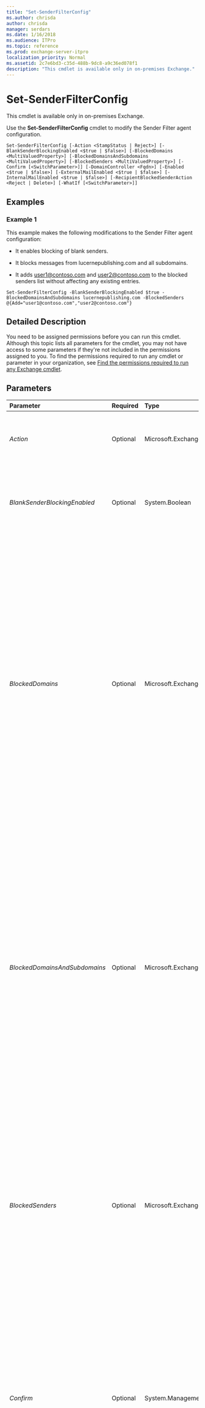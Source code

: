 ```yaml
---
title: "Set-SenderFilterConfig"
ms.author: chrisda
author: chrisda
manager: serdars
ms.date: 1/16/2018
ms.audience: ITPro
ms.topic: reference
ms.prod: exchange-server-itpro
localization_priority: Normal
ms.assetid: 2c7e6bd3-c35d-488b-9dc8-a9c36ed078f1
description: "This cmdlet is available only in on-premises Exchange."
---
```


# Set-SenderFilterConfig

This cmdlet is available only in on-premises Exchange. 
  
Use the **Set-SenderFilterConfig** cmdlet to modify the Sender Filter agent configuration.
  
```
Set-SenderFilterConfig [-Action <StampStatus | Reject>] [-BlankSenderBlockingEnabled <$true | $false>] [-BlockedDomains <MultiValuedProperty>] [-BlockedDomainsAndSubdomains <MultiValuedProperty>] [-BlockedSenders <MultiValuedProperty>] [-Confirm [<SwitchParameter>]] [-DomainController <Fqdn>] [-Enabled <$true | $false>] [-ExternalMailEnabled <$true | $false>] [-InternalMailEnabled <$true | $false>] [-RecipientBlockedSenderAction <Reject | Delete>] [-WhatIf [<SwitchParameter>]]

```

## Examples
<a name="Examples"> </a>

### Example 1

This example makes the following modifications to the Sender Filter agent configuration:
  
- It enables blocking of blank senders.
    
- It blocks messages from lucernepublishing.com and all subdomains.
    
- It adds user1@contoso.com and user2@contoso.com to the blocked senders list without affecting any existing entries.
    
```
Set-SenderFilterConfig -BlankSenderBlockingEnabled $true -BlockedDomainsAndSubdomains lucernepublishing.com -BlockedSenders @{Add="user1@contoso.com","user2@contoso.com"}
```

## Detailed Description
<a name="DetailedDescription"> </a>

You need to be assigned permissions before you can run this cmdlet. Although this topic lists all parameters for the cmdlet, you may not have access to some parameters if they're not included in the permissions assigned to you. To find the permissions required to run any cmdlet or parameter in your organization, see [Find the permissions required to run any Exchange cmdlet](https://technet.microsoft.com/library/mt432940.aspx).
  
## Parameters
<a name="DetailedDescription"> </a>

|**Parameter**|**Required**|**Type**|**Description**|
|:-----|:-----|:-----|:-----|
| _Action_ <br/> |Optional  <br/> |Microsoft.Exchange.Data.Directory.SystemConfiguration.BlockedSenderAction  <br/> |The _Action_ parameter specifies the action that the Sender Filter agent takes on messages from blocked senders or domains. Valid input for this parameter is `StampStatus` or `Reject`. The default value is  `Reject`.  <br/> |
| _BlankSenderBlockingEnabled_ <br/> |Optional  <br/> |System.Boolean  <br/> |The _BlankSenderBlockingEnabled_ parameter blocks or allows messages that don't contain a sender value in the SMTP command **MAIL FROM**. Valid input for this parameter is `$true` or `$false`. The default value is  `$false`.  <br/> |
| _BlockedDomains_ <br/> |Optional  <br/> |Microsoft.Exchange.Data.MultiValuedProperty  <br/> |The _BlockedDomains_ parameter specifies the domain names to block. When the Sender Filter agent encounters a message from a domain on this list, the Sender Filter agent takes the action specified by the _Action_ parameter. <br/> Valid input for this parameter is one or more domains or subdomains. Wildcard characters aren't permitted. For example, if you specify the values contoso.com and marketing.contoso.com, only messages from those domains are blocked by the Sender Filter agent. Messages from sales.contoso.com aren't blocked by the Sender Filter agent.  <br/> To enter multiple values and overwrite any existing entries, use the following syntax:  `<value1>,<value2>...`. If the values contain spaces or otherwise require quotation marks, you need to use the following syntax:  `"<value1>","<value2>"...`.  <br/> To add or remove one or more values without affecting any existing entries, use the following syntax:  `@{Add="<value1>","<value2>"...; Remove="<value1>","<value2>"...}`.  <br/> The maximum number of entries for this parameter is 800.  <br/> |
| _BlockedDomainsAndSubdomains_ <br/> |Optional  <br/> |Microsoft.Exchange.Data.MultiValuedProperty  <br/> |The _BlockedDomainsAndSubdomains_ parameter specifies the domain names to block. When the Sender Filter agent encounters a message from a domain on this list, or from any of the domain's subdomains, the Sender Filter agent takes the action specified by the _Action_ parameter. <br/> Valid input for this parameter is one or more domains. Wildcard characters aren't permitted. For example, if you specify the value contoso.com, messages from contoso.com, sales.contoso.com, and all other subdomains of contoso.com are blocked by the Sender Filter agent.  <br/> To enter multiple values and overwrite any existing entries, use the following syntax:  `<value1>,<value2>...`. If the values contain spaces or otherwise require quotation marks, you need to use the following syntax:  `"<value1>","<value2>"...`.  <br/> To add or remove one or more values without affecting any existing entries, use the following syntax:  `@{Add="<value1>","<value2>"...; Remove="<value1>","<value2>"...}`.  <br/> The maximum number of entries for this parameter is 800.  <br/> |
| _BlockedSenders_ <br/> |Optional  <br/> |Microsoft.Exchange.Data.MultiValuedProperty  <br/> |The _BlockedSenders_ parameter specifies one or more SMTP email addresses to block. When the Sender Filter agent encounters a message from a sender on this list, the Sender Filter agent takes the action specified by the _Action_ parameter. <br/> To enter multiple values and overwrite any existing entries, use the following syntax:  `<value1>,<value2>...`. If the values contain spaces or otherwise require quotation marks, you need to use the following syntax:  `"<value1>","<value2>"...`.  <br/> To add or remove one or more values without affecting any existing entries, use the following syntax:  `@{Add="<value1>","<value2>"...; Remove="<value1>","<value2>"...}`.  <br/> The maximum number of entries for this parameter is 800.  <br/> |
| _Confirm_ <br/> |Optional  <br/> |System.Management.Automation.SwitchParameter  <br/> | The _Confirm_ switch specifies whether to show or hide the confirmation prompt. How this switch affects the cmdlet depends on if the cmdlet requires confirmation before proceeding. <br/>  Destructive cmdlets (for example, **Remove-\*** cmdlets) have a built-in pause that forces you to acknowledge the command before proceeding. For these cmdlets, you can skip the confirmation prompt by using this exact syntax: `-Confirm:$false`.  <br/>  Most other cmdlets (for example, **New-\*** and **Set-\*** cmdlets) don't have a built-in pause. For these cmdlets, specifying the _Confirm_ switch without a value introduces a pause that forces you acknowledge the command before proceeding. <br/> |
| _DomainController_ <br/> |Optional  <br/> |Microsoft.Exchange.Data.Fqdn  <br/> |The _DomainController_ parameter specifies the domain controller that's used by this cmdlet to read data from or write data to Active Directory. You identify the domain controller by its fully qualified domain name (FQDN). For example, `dc01.contoso.com`.  <br/> The _DomainController_ parameter isn't supported on Edge Transport servers. An Edge Transport server uses the local instance of Active Directory Lightweight Directory Services (AD LDS) to read and write data. <br/> |
| _Enabled_ <br/> |Optional  <br/> |System.Boolean  <br/> |The _Enabled_ parameter enables or disables sender filtering on your Exchange server. Valid input for this parameter is `$true` or `$false`. The default value is  `$true`.  <br/> |
| _ExternalMailEnabled_ <br/> |Optional  <br/> |System.Boolean  <br/> |The _ExternalMailEnabled_ parameter enables or disables sender filtering on unauthenticated connections from external messaging servers. Valid input for this parameter is `$true` or `$false`. The default value is  `$true`.  <br/> |
| _InternalMailEnabled_ <br/> |Optional  <br/> |System.Boolean  <br/> |The _InternalMailEnabled_ parameter enables or disables sender filtering on authenticated connections from authoritative domains in your organization. Valid input for this parameter is `$true` or `$false`. The default value is  `$false`.  <br/> |
| _RecipientBlockedSenderAction_ <br/> |Optional  <br/> |Microsoft.Exchange.Data.Directory.SystemConfiguration.RecipientBlockedSenderAction  <br/> |The _RecipientBlockedSenderAction_ parameter specifies the action that the Sender Filter agent takes on messages received from blocked senders that are defined by SafeList aggregation. SafeList aggregation adds blocked senders that are defined by your users in Microsoft Outlook or Outlook on the web to the Blocked Senders list that's used by the Sender Filter agent. <br/> Valid input for this parameter is  `Delete` or `Reject`. The default value is  `Reject`.  <br/> |
| _WhatIf_ <br/> |Optional  <br/> |System.Management.Automation.SwitchParameter  <br/> |The _WhatIf_ switch simulates the actions of the command. You can use this switch to view the changes that would occur without actually applying those changes. You don't need to specify a value with this switch. <br/> |
   
## Input Types
<a name="InputTypes"> </a>

To see the input types that this cmdlet accepts, see [Cmdlet Input and Output Types](http://go.microsoft.com/fwlink/p/?linkId=616387). If the Input Type field for a cmdlet is blank, the cmdlet doesn't accept input data. 
  
## Return Types
<a name="ReturnTypes"> </a>

To see the return types, which are also known as output types, that this cmdlet accepts, see [Cmdlet Input and Output Types](http://go.microsoft.com/fwlink/p/?linkId=616387). If the Output Type field is blank, the cmdlet doesn't return data. 
  


